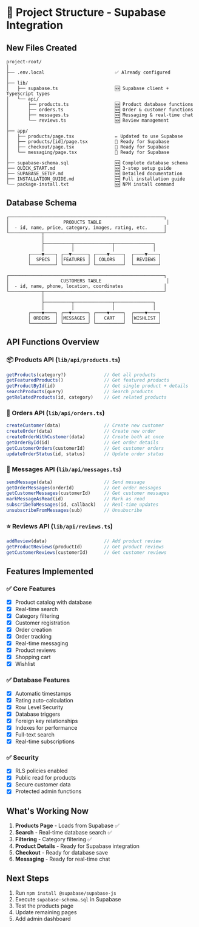 # 📁 Project Structure - Supabase Integration

## New Files Created

```
project-root/
│
├── .env.local                          ✅ Already configured
│
├── lib/
│   ├── supabase.ts                     🆕 Supabase client + TypeScript types
│   └── api/
│       ├── products.ts                 🆕 Product database functions
│       ├── orders.ts                   🆕 Order & customer functions
│       ├── messages.ts                 🆕 Messaging & real-time chat
│       └── reviews.ts                  🆕 Review management
│
├── app/
│   ├── products/page.tsx               ✏️ Updated to use Supabase
│   ├── products/[id]/page.tsx          📝 Ready for Supabase
│   ├── checkout/page.tsx               📝 Ready for Supabase
│   └── messaging/page.tsx              📝 Ready for Supabase
│
├── supabase-schema.sql                 🆕 Complete database schema
├── QUICK_START.md                      🆕 3-step setup guide
├── SUPABASE_SETUP.md                   🆕 Detailed documentation
├── INSTALLATION_GUIDE.md               🆕 Full installation guide
└── package-install.txt                 🆕 NPM install command
```

## Database Schema

```
┌─────────────────────────────────────────────────────────┐
│                    PRODUCTS TABLE                        │
│  - id, name, price, category, images, rating, etc.      │
└────────────┬────────────────────────────────────────────┘
             │
             ├──────────┬──────────────┬──────────────┐
             │          │              │              │
        ┌────▼────┐ ┌──▼──────┐ ┌────▼─────┐  ┌────▼────┐
        │  SPECS  │ │FEATURES │ │ COLORS   │  │ REVIEWS │
        └─────────┘ └─────────┘ └──────────┘  └─────────┘

┌─────────────────────────────────────────────────────────┐
│                   CUSTOMERS TABLE                        │
│  - id, name, phone, location, coordinates               │
└────────────┬────────────────────────────────────────────┘
             │
             ├──────────┬──────────────┬──────────────┐
             │          │              │              │
        ┌────▼────┐ ┌──▼──────┐ ┌────▼─────┐  ┌────▼────┐
        │ ORDERS  │ │MESSAGES │ │   CART   │  │WISHLIST │
        └─────────┘ └─────────┘ └──────────┘  └─────────┘
```

## API Functions Overview

### 📦 Products API (`lib/api/products.ts`)
```typescript
getProducts(category?)              // Get all products
getFeaturedProducts()               // Get featured products
getProductById(id)                  // Get single product + details
searchProducts(query)               // Search products
getRelatedProducts(id, category)    // Get related products
```

### 🛒 Orders API (`lib/api/orders.ts`)
```typescript
createCustomer(data)                // Create new customer
createOrder(data)                   // Create new order
createOrderWithCustomer(data)       // Create both at once
getOrderById(id)                    // Get order details
getCustomerOrders(customerId)       // Get customer orders
updateOrderStatus(id, status)       // Update order status
```

### 💬 Messages API (`lib/api/messages.ts`)
```typescript
sendMessage(data)                   // Send message
getOrderMessages(orderId)           // Get order messages
getCustomerMessages(customerId)     // Get customer messages
markMessageAsRead(id)               // Mark as read
subscribeToMessages(id, callback)   // Real-time updates
unsubscribeFromMessages(sub)        // Unsubscribe
```

### ⭐ Reviews API (`lib/api/reviews.ts`)
```typescript
addReview(data)                     // Add product review
getProductReviews(productId)        // Get product reviews
getCustomerReviews(customerId)      // Get customer reviews
```

## Features Implemented

### ✅ Core Features
- [x] Product catalog with database
- [x] Real-time search
- [x] Category filtering
- [x] Customer registration
- [x] Order creation
- [x] Order tracking
- [x] Real-time messaging
- [x] Product reviews
- [x] Shopping cart
- [x] Wishlist

### ✅ Database Features
- [x] Automatic timestamps
- [x] Rating auto-calculation
- [x] Row Level Security
- [x] Database triggers
- [x] Foreign key relationships
- [x] Indexes for performance
- [x] Full-text search
- [x] Real-time subscriptions

### ✅ Security
- [x] RLS policies enabled
- [x] Public read for products
- [x] Secure customer data
- [x] Protected admin functions

## What's Working Now

1. **Products Page** - Loads from Supabase ✅
2. **Search** - Real-time database search ✅
3. **Filtering** - Category filtering ✅
4. **Product Details** - Ready for Supabase integration
5. **Checkout** - Ready for database save
6. **Messaging** - Ready for real-time chat

## Next Steps

1. Run `npm install @supabase/supabase-js`
2. Execute `supabase-schema.sql` in Supabase
3. Test the products page
4. Update remaining pages
5. Add admin dashboard
